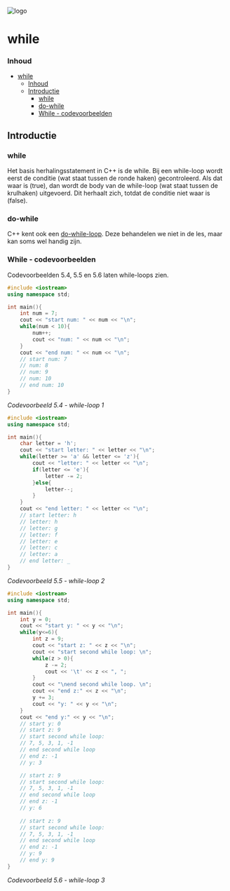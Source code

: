 ![logo](../c++/img/ISO_C++_Logo.svg) [](logo-id)

# while[](title-id)

### Inhoud[](toc-id)
- [while](#while)
    - [Inhoud](#inhoud)
  - [Introductie](#introductie)
    - [while](#while-1)
    - [do-while](#do-while)
    - [While - codevoorbeelden](#while---codevoorbeelden)


## Introductie

### while
Het basis herhalingsstatement in C++ is de while. Bij een while-loop wordt eerst de
conditie (wat staat tussen de ronde haken) gecontroleerd. Als dat waar is (true), dan
wordt de body van de while-loop (wat staat tussen de krulhaken) uitgevoerd. Dit
herhaalt zich, totdat de conditie niet waar is (false).

### do-while
C++ kent ook een [do-while-loop](#do-while). Deze behandelen we niet in de les, maar kan soms wel handig zijn.

### While - codevoorbeelden 
Codevoorbeelden 5.4, 5.5 en 5.6 laten while-loops zien.

```c++
#include <iostream>
using namespace std;

int main(){
    int num = 7;
    cout << "start num: " << num << "\n";
    while(num < 10){
        num++;
        cout << "num: " << num << "\n";
    }
    cout << "end num: " << num << "\n";
    // start num: 7
    // num: 8
    // num: 9
    // num: 10
    // end num: 10
}
```
*Codevoorbeeld 5.4 - while-loop 1*

``` c++
#include <iostream>
using namespace std;

int main(){
    char letter = 'h';
    cout << "start letter: " << letter << "\n";
    while(letter >= 'a' && letter <= 'z'){
        cout << "letter: " << letter << "\n";
        if(letter <= 'e'){
            letter -= 2;
        }else{
            letter--;
        }
    }
    cout << "end letter: " << letter << "\n";
    // start letter: h
    // letter: h
    // letter: g
    // letter: f
    // letter: e
    // letter: c
    // letter: a
    // end letter: _
}
```
*Codevoorbeeld 5.5 - while-loop 2*

```c++
#include <iostream>
using namespace std;

int main(){
    int y = 0;
    cout << "start y: " << y << "\n";
    while(y<=6){
        int z = 9;
        cout << "start z: " << z << "\n";
        cout << "start second while loop: \n";
        while(z > 0){
            z -= 2;
            cout << '\t' << z << ", ";
        }
        cout << "\nend second while loop. \n";
        cout << "end z:" << z << "\n";
        y += 3;
        cout << "y: " << y << "\n";
    }
    cout << "end y:" << y << "\n";
    // start y: 0
    // start z: 9
    // start second while loop:
    // 7, 5, 3, 1, -1
    // end second while loop
    // end z: -1
    // y: 3

    // start z: 9
    // start second while loop:
    // 7, 5, 3, 1, -1
    // end second while loop
    // end z: -1
    // y: 6
    
    // start z: 9
    // start second while loop:
    // 7, 5, 3, 1, -1
    // end second while loop
    // end z: -1
    // y: 9
    // end y: 9
}
```
*Codevoorbeeld 5.6 - while-loop 3*
